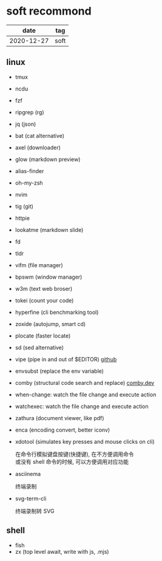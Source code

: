 # soft recommond

| date       | tag  |
| ---------- | ---- |
| 2020-12-27 | soft |

## linux

- tmux
- ncdu
- fzf
- ripgrep (rg)
- jq (json)
- bat (cat alternative)
- axel (downloader)
- glow (markdown preview)
- alias-finder
- oh-my-zsh
- nvim
- tig (git)
- httpie
- lookatme (markdown slide)
- fd
- tldr
- vifm (file manager)
- bpswm (window manager)
- w3m (text web broser)
- tokei (count your code)
- hyperfine (cli benchmarking tool)
- zoxide (autojump, smart cd)
- plocate (faster locate)
- sd (sed alternative)

- vipe (pipe in and out of $EDITOR) [github](https://github.com/juliangruber/vipe)
- envsubst (replace the env variable)

- comby (structural code search and replace) [comby.dev](https://comby.dev)

- when-change: watch the file change and execute action

- watchexec: watch the file change and execute action

- zathura (document viewer, like pdf)

- enca (encoding convert, better iconv)

- xdotool (simulates key presses and mouse clicks on cli)

  在命令行模拟键盘按键(快捷键), 在不方便调用命令  
  或没有 shell 命令的时候, 可以方便调用对应功能

- asciinema

  终端录制

- svg-term-cli

  终端录制转 SVG

## shell

- fish
- zx (top level await, write with js, .mjs)
